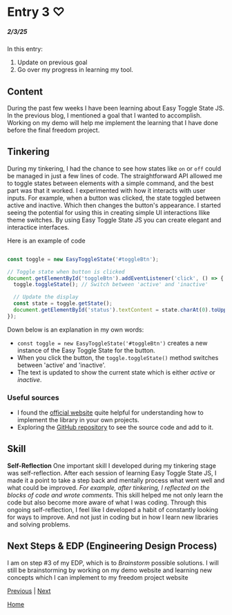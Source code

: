 # Entry 3  ♡
##### 2/3/25

In this entry:
1. Update on previous goal
2. Go over my progress in learning my tool.


## Content 

During the past few weeks I have been learning about Easy Toggle State JS. In the previous blog, I mentioned a goal that I wanted to accomplish. Working on my demo will help me implement the learning that I have done before the final freedom project.

## Tinkering 

During my tinkering, I had the chance to see how states like `on` or `off` could be managed in just a few lines of code. The straightforward API allowed me to toggle states between elements with a simple command, and the best part was that it worked. I experimented with how it interacts with user inputs. For example, when a button was clicked, the state toggled between active and inactive. Which then changes the button's appearance. I started seeing the potential for using this in creating simple UI interactions llike theme switches. By using Easy Toggle State JS you can create elegant and interactice interfaces.

Here is an example of code 

``` js

const toggle = new EasyToggleState('#toggleBtn');

// Toggle state when button is clicked
document.getElementById('toggleBtn').addEventListener('click', () => {
  toggle.toggleState(); // Switch between 'active' and 'inactive'

  // Update the display
  const state = toggle.getState();
  document.getElementById('status').textContent = state.charAt(0).toUpperCase() + state.slice(1);
});


```

Down below is an explanation in my own words: 

* `const toggle = new EasyToggleState('#toggleBtn')`  creates a new instance of the Easy Toggle State for the button.
* When you click the button, the `toggle.toggleState()` method switches between 'active' and 'inactive'.
* The  text is updated to show the current state which is either _active_ or _inactive_.

### Useful sources 
- I found the <a href="https://twikito.github.io/easy-toggle-state/">official website</a> quite helpful for understanding how to implement the library in your own projects.
- Exploring the <a href="https://github.com/Twikito/easy-toggle-state">GitHub repository</a> to see the source code and add to it.

## Skill 

**Self-Reflection** 
One important skill I developed during my tinkering stage was self-reflection. After each session of learning Easy Toggle State JS, I made it a point to take a step back and mentally process what went well and what could be improved. _For example, after tinkering, I reflected on the blocks of code and wrote comments_. This skill helped me not only learn the code but also become more aware of what I was coding. Through this ongoing self-reflection, I feel like I developed a habit of constantly looking for ways to improve. And not just in coding but in how I learn new libraries and solving problems.


## Next Steps & EDP (Engineering Design Process)

I am on step #3 of my EDP, which is to _Brainstorm_ possible solutions. I will still be brainstorming by working on my demo website and learning new concepts which I can implement to my freedom project website 



[Previous](entry02.md) | [Next](entry04.md)

[Home](../README.md)
